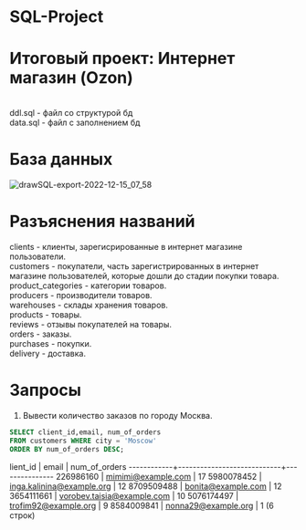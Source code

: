 # SQL-Project
# Итоговый проект: Интернет магазин (Ozon) 
<br/> ddl.sql - файл со структурой бд
<br/> data.sql - файл с заполнением бд
# База данных
![drawSQL-export-2022-12-15_07_58](https://user-images.githubusercontent.com/114655283/207776379-3e7095ab-69a3-4261-97c2-4349dd190838.png)

# Разъяснения названий
clients - клиенты, зарегисрированные в интернет магазине пользователи.
<br/> customers - покупатели, часть зарегистрированных в интернет магазине пользователей, которые дошли до стадии покупки товара. 
<br/> product_categories - категории товаров. 
<br/> producers - производители товаров.
<br/> warehouses - склады хранения товаров. 
<br/> products - товары. 
<br/> reviews - отзывы покупателей на товары.
<br/> orders - заказы.
<br/> purchases - покупки. 
<br/> delivery - доставка. 

# Запросы
1. Вывести количество заказов по городу Москва.
```sql
SELECT client_id,email, num_of_orders 
FROM customers WHERE city = 'Moscow' 
ORDER BY num_of_orders DESC;
```

lient_id  |           email            | num_of_orders 
------------+----------------------------+--------------- 
  226986160 | mimimi@example.com         |            17 
 5980078452 | inga.kalinina@example.org  |            12 
 8709509488 | bonita@example.com         |            12 
 3654111661 | vorobev.taisia@example.com |            10 
 5076174497 | trofim92@example.org       |             9 
 8584009841 | nonna29@example.org        |             1 
(6 строк)

